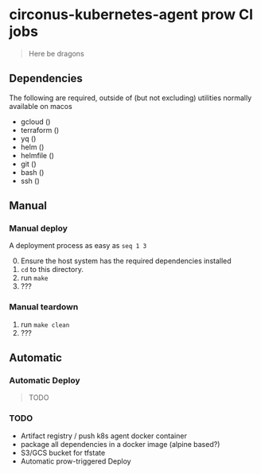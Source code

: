 # circonus-kubernetes-agent prow CI jobs

> Here be dragons

## Dependencies

The following are required, outside of (but not excluding) utilities
normally available on macos

- gcloud ()
- terraform ()
- yq ()
- helm ()
- helmfile ()
- git ()
- bash ()
- ssh ()

## Manual

### Manual deploy

A deployment process as easy as `seq 1 3`

0. Ensure the host system has the required dependencies installed
1. `cd` to this directory.
2. run `make`
3. ???

### Manual teardown

1. run `make clean`
2. ???

## Automatic

### Automatic Deploy

> TODO

### TODO

- Artifact registry / push k8s agent docker container
- package all dependencies in a docker image (alpine based?)
- S3/GCS bucket for tfstate
- Automatic prow-triggered Deploy

